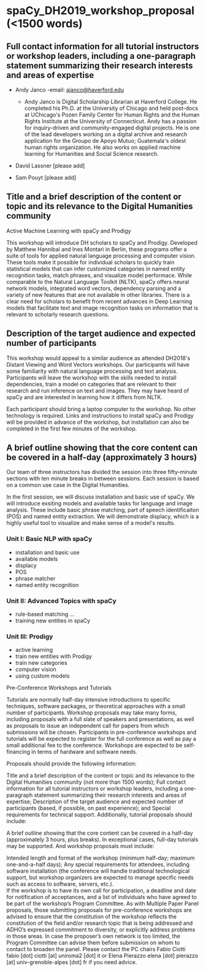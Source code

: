 # spaCy_DH2019_workshop_proposal (<1500 words)

## Full contact information for all tutorial instructors or workshop leaders, including a one-paragraph statement summarizing their research interests and areas of expertise  
- Andy Janco 
   -email: ajanco@haverford.edu
   - Andy Janco is Digital Scholarship Librarian at Haverford College. He completed his Ph.D. at the University of Chicago and held post-docs at UChicago's Pozen Family Center for Human Rights and the Human Rights Institute at the University of Connecticut. Andy has a passion for inquiry-driven and community-engaged digital projects.  He is one of the lead developers working on a digital archive and research application for the Groupo de Apoyo Mutuo; Guatemala's oldest human rights organization. He also works on applied machine learning for Humanities and Social Science research.  

- David Lassner
   [please add]
- Sam Pouyt
   [please add]

## Title and a brief description of the content or topic and its relevance to the Digital Humanities community  

Active Machine Learning with spaCy and Prodigy  

This workshop will introduce DH scholars to spaCy and Prodigy. Developed by Matthew Hannibal and Ines Montari in Berlin, these programs offer a suite of tools for applied natural language processing and computer vision. These tools make it possible for individual scholars to quickly train statistical models that can infer customized categories in named entity recognition tasks, match phrases, and visualize model performace.  While comparable to the Natural Language Toolkit (NLTK), spaCy offers neural network models, integrated word vectors, dependency parsing and a variety of new features that are not available in other libraries. There is a clear need for scholars to benefit from recent advances in Deep Learning models that facilitate text and image recognition tasks on information that is relevant to scholarly research questions.     

## Description of the target audience and expected number of participants

This workshop would appeal to a similar audience as attended DH2018's Distant Viewing and Word Vectors workshops.  Our participants will have some familiarity with natural language processing and text analysis. Participants will leave the workshop with the skills needed to install dependencies, train a model on categories that are relevant to their research and run inference on text and images. They may have heard of spaCy and are interested in learning how it differs from NLTK. 

Each participant should bring a laptop computer to the workshop.  No other technology is required.  Links and instructions to install spaCy and Prodigy will be provided in advance of the workshop, but installation can also be completed in the first few minutes of the workshop.  

## A brief outline showing that the core content can be covered in a half-day (approximately 3 hours)
Our team of three instructors has divided the session into three fifty-minute sections with ten minute breaks in between sessions.  Each session is based on a common use case in the Digital Humanities.  

In the first session, we will discuss installation and basic use of spaCy.  We will introduce exsiting models and available tasks for language and image analysis.  These include basic phrase matching, part of speech identificaiton (POS) and named entity extraction. We will demonstrate displacy, which is a highly useful tool to visualize and make sense of a model's results.      


### Unit I: Basic NLP with spaCy
   - installation and basic use
   - available models 
   - displacy
   - POS
   - phrase matcher  
   - named entity recognition 

### Unit II: Advanced Topics with spaCy
   - rule-based matching
   ...
   - training new entities in spaCy

### Unit III: Prodigy 
   - active learning 
   - train new entities with Prodigy
   - train new categories
   - computer vision 
   - using custom models 



Pre-Conference Workshops and Tutorials

Tutorials are normally half-day intensive introductions to specific techniques, software packages, or theoretical approaches with a small number of participants. Workshop proposals may take many forms, including proposals with a full slate of speakers and presentations, as well as proposals to issue an independent call for papers from which submissions will be chosen. Participants in pre-conference workshops and tutorials will be expected to register for the full conference as well as pay a small additional fee to the conference. Workshops are expected to be self-financing in terms of hardware and software needs.

Proposals should provide the following information:

Title and a brief description of the content or topic and its relevance to the Digital Humanities community (not more than 1500 words);
Full contact information for all tutorial instructors or workshop leaders, including a one-paragraph statement summarizing their research interests and areas of expertise;
Description of the target audience and expected number of participants (based, if possible, on past experience); and
Special requirements for technical support.
Additionally, tutorial proposals should include:

A brief outline showing that the core content can be covered in a half-day (approximately 3 hours, plus breaks). In exceptional cases, full-day tutorials may be supported.
And workshop proposals must include:

Intended length and format of the workshop (minimum half-day; maximum one-and-a-half days);
Any special requirements for attendees, including software installation (the conference will handle traditional technological support, but workshop organizers are expected to manage specific needs such as access to software, servers, etc.).  
If the workshop is to have its own call for participation, a deadline and date for notification of acceptances, and a list of individuals who have agreed to be part of the workshop’s Program Committee.
As with Multiple Paper Panel proposals, those submitting proposals for pre-conference workshops are advised to ensure that the constitution of the workshop reflects the constitution of the field and/or research topic that is being addressed and ADHO’s expressed commitment to diversity, or explicitly address problems in those areas.  In case the proposer’s own network is too limited, the Program Committee can advise them before submission on whom to contact to broaden the panel. Please contact the PC chairs Fabio Ciotti fabio [dot] ciotti [at] uniroma2 [dot] it or Elena Pierazzo elena [dot] pierazzo [at] univ-grenoble-alpes [dot] fr if you need advice.
